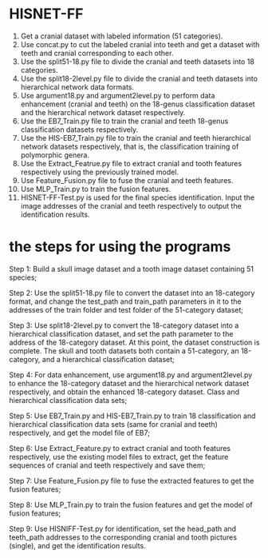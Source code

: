 # HISNET-FF
1. Get a cranial dataset with labeled information (51 categories).
2. Use concat.py to cut the labeled cranial into teeth and get a dataset with teeth and cranial corresponding to each other.
2. Use the split51-18.py file to divide the cranial and teeth datasets into 18 categories.
3. Use the split18-2level.py file to divide the cranial and teeth datasets into hierarchical network data formats.
4. Use argument18.py and argument2level.py to perform data enhancement (cranial and teeth) on the 18-genus classification dataset and the hierarchical network dataset respectively.
5. Use the EB7_Train.py file to train the cranial and teeth 18-genus classification datasets respectively.
6. Use the HIS-EB7_Train.py file to train the cranial and teeth hierarchical network datasets respectively, that is, the classification training of polymorphic genera.
7. Use the Extract_Featrue.py file to extract cranial and tooth features respectively using the previously trained model.
8. Use Feature_Fusion.py file to fuse the cranial and teeth features.
9. Use MLP_Train.py to train the fusion features.
10. HISNET-FF-Test.py is used for the final species identification. Input the image addresses of the cranial and teeth respectively to output the identification results.

# the steps for using the programs
Step 1: Build a skull image dataset and a tooth image dataset containing 51 species;

Step 2: Use the split51-18.py file to convert the dataset into an 18-category format, and change the test_path and train_path parameters in it to the addresses of the train folder and test folder of the 51-category dataset;

Step 3: Use split18-2level.py to convert the 18-category dataset into a hierarchical classification dataset, and set the path parameter to the address of the 18-category dataset. At this point, the dataset construction is complete. The skull and tooth datasets both contain a 51-category, an 18-category, and a hierarchical classification dataset;

Step 4: For data enhancement, use argument18.py and argument2level.py to enhance the 18-category dataset and the hierarchical network dataset respectively, and obtain the enhanced 18-category dataset. Class and hierarchical classification data sets;

Step 5: Use EB7_Train.py and HIS-EB7_Train.py to train 18 classification and hierarchical classification data sets (same for cranial and teeth) respectively, and get the model file of EB7;

Step 6: Use Extract_Feature.py to extract cranial and tooth features respectively, use the existing model files to extract, get the feature sequences of cranial and teeth respectively and save them;

Step 7: Use Feature_Fusion.py file to fuse the extracted features to get the fusion features;

Step 8: Use MLP_Train.py to train the fusion features and get the model of fusion features;

Step 9: Use HISNIFF-Test.py for identification, set the head_path and teeth_path addresses to the corresponding cranial and tooth pictures (single), and get the identification results.
